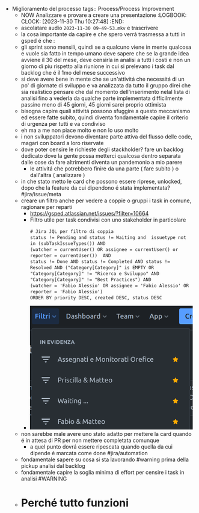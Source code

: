 - Miglioramento del processo 
  tags:: Process/Process Improvement
	- NOW Analizzare e provare a creare una presentazione
	  :LOGBOOK:
	  CLOCK: [2023-11-30 Thu 10:27:48]
	  :END:
	- ascolatare audio `2023-11-30 09-49-53.mkv` e trascrivere
	- la cosa importante da capire e che spero verrá trasmessa a tutti in gsped é che :
	- gli sprint sono mensili, quindi se a qualcuno viene in mente qualcosa e vuole sia fatto in tempo umano deve sapere che se la grande idea avviene il 30 del mese, deve censirla in analisi a tutti i costi e non un giorno di piu rispetto alla riunione in cui si prelevano i task dal backlog che é il 1mo del mese successivo
	- si deve avere bene in mente che se un'attivitá che necessitá di un po' di giornate di sviluppo e va analizzata da tutto il gruppo direi che sia realistico pensare che dal momento dell'inserimento nelal lista di analisi fino a vederla da qualche parte implementata difficilmente passino meno di 45 giorni, 45 giorni sarei proprio ottimista
	- bisogna capire quali attivitá possono sfuggire a questo meccanismo ed essere fatte subito, quindi diventa fondamentale capire il criterio di urgenza per tutti e va condiviso
	- eh ma a me non piace molto e non lo uso molto
	- i non sviluppatori devono diventare parte attiva  del flusso delle code, magari con board a loro riservate
	- dove poter censire le richieste degli stackholder? fare un backlog dedicato dove la gente possa metterci qualcosa dentro separata dalle cose da fare altrimenti diventa un pandemonio a mio parere
		- le attivitá che potrebbero finire da una parte ( fare subito ) o dall'altra ( analizzare )
	- in che stato metto le card che possono essere riprese, unlocked, dopo che la feature da cui dipendono é stata implementata? #jira/issue/meta
	- creare un filtro anche per vedere a coppie o gruppi i task in comune, ragionare per reparti
		- https://gsped.atlassian.net/issues/?filter=10664
		- Filtro utile per task condivisi con uno stakeholder in particolare
		  ```
		  # Jira JQL per filtro di coppia
		  status != Pending and status != Waiting and  issuetype not in (subTaskIssueTypes()) AND 
		  (watcher = currentUser() OR assignee = currentUser() or reporter = currentUser())  AND 
		  status != Done AND status != Completed AND status != Resolved AND ("Category[Category]" is EMPTY OR 
		  "Category[Category]" != "Ricerca e Sviluppo" AND "Category[Category]" != "Best Practices") AND 
		  (watcher = 'Fabio Alessio' OR assignee = 'Fabio Alessio' OR reporter = 'Fabio Alessio')  
		  ORDER BY priority DESC, created DESC, status DESC
		  ```
		- ![image.png](../assets/image_1701338305597_0.png)
	- non sarebbe male avere uno stato adatto per mettere la card quando é in attesa di PR per non mettere completata comunque
		- a quel punto dovrá essere ripescata quando quella da cui dipende é marcata come done #jira/automation
	- fondamentale sapere su cosa si sta lavorando #warning prima della pickup analisi dal backlog
	- fondamentale capire la soglia minima di effort per censire i task in analisi #WARNING
	- # Perché tutto funzioni
